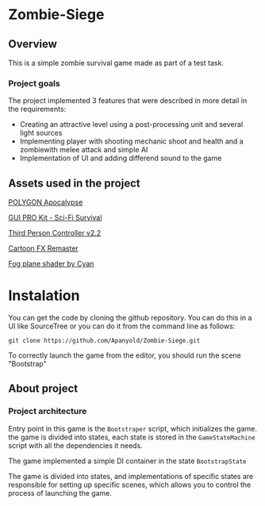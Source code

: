 # Zombie-Siege
## Overview
This is a simple zombie survival game made as part of a test task.

### Project goals
The project implemented 3 features that were described in more detail in the requirements: 
- Creating an attractive level using a post-processing unit and several light sources
- Implementing player with shooting mechanic shoot and health and a zombiewith melee attack and simple AI
- Implementation of UI and adding differend sound to the game

## Assets used in the project
[POLYGON Apocalypse](https://assetstore.unity.com/packages/3d/environments/urban/polygon-apocalypse-low-poly-3d-art-by-synty-154193)

[GUI PRO Kit - Sci-Fi Survival](https://assetstore.unity.com/packages/2d/gui/gui-pro-kit-sci-fi-194741)

[Third Person Controller v2.2](https://assetstore.unity.com/packages/tools/game-toolkits/ultimate-character-controller-233710)

[Cartoon FX Remaster](https://assetstore.unity.com/packages/vfx/particles/cartoon-fx-remaster-4010)

[Fog plane shader by Cyan](https://cyangamedev.wordpress.com/2019/12/05/fog-plane-shader-breakdown)

# Instalation
You can get the code by cloning the github repository. You can do this in a UI like SourceTree or you can do it from the command line as follows:

```git clone https://github.com/Apanyold/Zombie-Siege.git```

To correctly launch the game from the editor, you should run the scene "Bootstrap"

## About project

### Project architecture
Entry point in this game is the ```Bootstraper``` script, which initializes the game. the game is divided into states, each state is stored in the ```GameStateMachine``` script with all the dependencies it needs. 

The game implemented a simple DI container in the state ```BootstrapState```

The game is divided into states, and implementations of specific states are responsible for setting up specific scenes, which allows you to control the process of launching the game.
